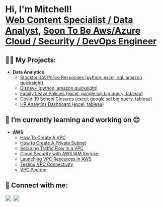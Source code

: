 <h1>Hi, I'm Mitchell! <br/><a href="https://github.com/MrMitchellMoore">Web Content Specialist / Data Analyst</a>, <a href="https://www.linkedin.com/in/mitchellmoorejr/">Soon To Be Aws/Azure Cloud / Security / DevOps Engineer</a></h1>

<h2>👨‍💻 My Projects:</h2>

- <b>Data Analytics</b>
  - [Stockton,CA Police Responses (python, excel, sql, amazon quicksight)](https://github.com/MrMitchellMoore/python-stockton-pd-responses)
  - [Disney+ (python, amazon quicksight)](https://github.com/MrMitchellMoore/disney-plus-analytics)
  - [Family Leave Policies (excel, google sql big query, tableau)](https://github.com/MrMitchellMoore/Leave_Policies)
  - [Covid-19 School Closures (excel, google sql big query, tableau)](https://github.com/MrMitchellMoore/School_Closures_During_Covid-19)
  - [HR Analytics Dashboard (excel, tableau)](https://github.com/MrMitchellMoore/HR-Analytics-Dashboard)

<h2>🌱  I’m currently learning and working on 😊</h2>

- <b>AWS</b>
  - [How To Create A VPC](https://mmoorewebdev.com/making-our-first-vpc-on-aws/)
  - [How to Create A Private Subnet](https://mmoorewebdev.com/how-to-create-our-first-private-subnet/)
  - [Securing Traffic Flow in a VPC](https://mmoorewebdev.com/aws-vpc-traffic-flow-security/)
  - [Cloud Security with AWS IAM Service](https://mmoorewebdev.com/cloud-security-with-aws-iam/)
  - [Launching VPC Resources in AWS](https://mmoorewebdev.com/launching-vpc-resources-in-aws/)
  - [Testing VPC Connectivity](https://mmoorewebdev.com/how-to-securely-test-your-vpc-connectivity/)
  - [VPC Peering](https://mmoorewebdev.com/the-basics-of-quick-and-secure-peering/)

<h2> 🤳 Connect with me:</h2>

[<img align="left" alt="MitchellMoore | LinkedIn" width="22px" src="https://cdn.jsdelivr.net/npm/simple-icons@v3/icons/linkedin.svg" />][linkedin]
[<img align="left" alt="MitchellMoore | LinkedIn" width="22px" src="https://cdn.jsdelivr.net/npm/simple-icons@v3/icons/wordpress.svg" color="#21759B" />][mywebsite]

[mywebsite]: https://mmoorewebdev.com
[linkedin]: https://linkedin.com/in/mitchellmoorejr

<!--
**MrMitchellMoore/MrMitchellMoore** is a ✨ _special_ ✨ repository because its `README.md` (this file) appears on your GitHub profile.

Here are some ideas to get you started:

- 🔭 I’m currently working on ...
- 🌱 I’m currently learning ...
- 👯 I’m looking to collaborate on ...
- 🤔 I’m looking for help with ...
- 💬 Ask me about ...
- 📫 How to reach me: ...
- 😄 Pronouns: ...
- ⚡ Fun fact: ...
-->
